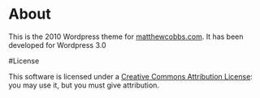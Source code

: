 # About

This is the 2010 Wordpress theme for [matthewcobbs.com](http://matthewcobbs.com). It has been developed for Wordpress 3.0

#License

This software is licensed under a [Creative Commons Attribution License](http://creativecommons.org/licenses/by/2.0/): you may use it, but you must give attribution.

